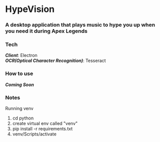 # HypeVision

### A desktop application that plays music to hype you up when you need it during Apex Legends

### Tech
**_Client_**: Electron<br>
**_OCR(Optical Character Recognition)_**: Tesseract<br>

### How to use

**_Coming Soon_**

### Notes
Running venv
1. cd python
2. create virtual env called "venv"
3. pip install -r requirements.txt
4. venv/Scripts/activate